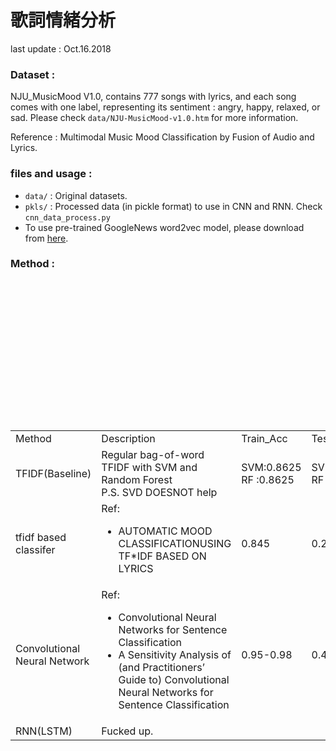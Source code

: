 # 歌詞情緒分析
last update : Oct.16.2018
### Dataset :
NJU_MusicMood V1.0, contains 777 songs with lyrics, and each song comes with one label, representing its sentiment : angry, happy, relaxed, or sad. Please check `data/NJU-MusicMood-v1.0.htm` for more information. 

Reference : Multimodal Music Mood Classification by Fusion of Audio and Lyrics.  

### files and usage :
+ `data/` : Original datasets.
+ `pkls/` : Processed data (in pickle format) to use in CNN and RNN. Check `cnn_data_process.py`
+ To use pre-trained GoogleNews word2vec model, please download from [here](https://drive.google.com/file/d/0B7XkCwpI5KDYNlNUTTlSS21pQmM/edit).


### Method : 
<table>
　<tr>
　	<td>Method</td>
	<td>Description</td>
　	<td>Train_Acc</td>
　	<td>Test_Acc</td>
　</tr>
　<tr>
　	<td>TFIDF(Baseline)</td>
　	<td>Regular bag-of-word TFIDF with SVM and Random Forest<br>
		P.S. SVD DOESNOT help 
	</td>
　	<td>SVM:0.8625<br>RF :0.8625</td>
　	<td>SVM:0.292<br>RF :0.284</td>
　</tr>

　<tr>
　	<td>tfidf based classifer</td>
　	<td>Ref:
        <ul>
            <li>AUTOMATIC MOOD CLASSIFICATIONUSING TF*IDF BASED ON LYRICS
        </ul>
    </td>
　	<td>0.845</td>
　	<td>0.297</td>
　</tr>

　<tr>
　	<td>Convolutional Neural Network</td>
　	<td>Ref:
		<ul>
    		<li>Convolutional Neural Networks for Sentence Classification</li>
    		<li>A Sensitivity Analysis of (and Practitioners’ Guide to) Convolutional Neural Networks for Sentence Classification</li>
   		</ul>
	</td>
　	<td>0.95-0.98</td>
　	<td>0.40-0.47</td>
　</tr>

　<tr>
　	<td>RNN(LSTM)</td>
　	<td>Fucked up.
	</td>
　	<td></td>
　	<td></td>
　</tr>
</table>
